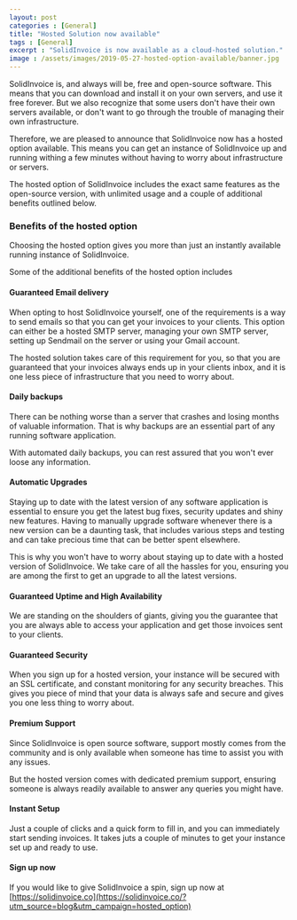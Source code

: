 ```yaml
---
layout: post
categories : [General]
title: "Hosted Solution now available"
tags : [General]
excerpt : "SolidInvoice is now available as a cloud-hosted solution."
image : /assets/images/2019-05-27-hosted-option-available/banner.jpg
---
```


SolidInvoice is, and always will be, free and open-source software. This means that you can download and install it on your own servers, and use it free forever.
But we also recognize that some users don't have their own servers available, or don't want to go through the trouble of managing their own infrastructure.

Therefore, we are pleased to announce that SolidInvoice now has a hosted option available. This means you can get an instance of SolidInvoice up and running withing a few minutes without having to worry about infrastructure or servers.

The hosted option of SolidInvoice includes the exact same features as the open-source version, with unlimited usage and a couple of additional benefits outlined below.

### Benefits of the hosted option

Choosing the hosted option gives you more than just an instantly available running instance of SolidInvoice.

Some of the additional benefits of the hosted option includes

#### Guaranteed Email delivery

When opting to host SolidInvoice yourself, one of the requirements is a way to send emails so that you can get your invoices to your clients.
This option can either be a hosted SMTP server, managing your own SMTP server, setting up Sendmail on the server or using your Gmail account.

The hosted solution takes care of this requirement for you, so that you are guaranteed that your invoices always ends up in your clients inbox, and it is one less piece of infrastructure that you need to worry about.

#### Daily backups

There can be nothing worse than a server that crashes and losing months of valuable information. That is why backups are an essential part of any running software application.

With automated daily backups, you can rest assured that you won't ever loose any information.

#### Automatic Upgrades

Staying up to date with the latest version of any software application is essential to ensure you get the latest bug fixes, security updates and shiny new features.
Having to manually upgrade software whenever there is a new version can be a daunting task, that includes various steps and testing and can take precious time that can be better spent elsewhere.

This is why you won't have to worry about staying up to date with a hosted version of SolidInvoice. We take care of all the hassles for you, ensuring you are among the first to get an upgrade to all the latest versions.

#### Guaranteed Uptime and High Availability

We are standing on the shoulders of giants, giving you the guarantee that you are always able to access your application and get those invoices sent to your clients.

#### Guaranteed Security

When you sign up for a hosted version, your instance will be secured with an SSL certificate, and constant monitoring for any security breaches.
This gives you piece of mind that your data is always safe and secure and gives you one less thing to worry about. 


#### Premium Support

Since SolidInvoice is open source software, support mostly comes from the community and is only available when someone has time to assist you with any issues.

But the hosted version comes with dedicated premium support, ensuring someone is always readily available to answer any queries you might have.

#### Instant Setup

Just a couple of clicks and a quick form to fill in, and you can immediately start sending invoices. It takes juts a couple of minutes to get your instance set up and ready to use.

#### Sign up now

If you would like to give SolidInvoice a spin, sign up now at [https://solidinvoice.co](https://solidinvoice.co/?utm_source=blog&utm_campaign=hosted_option)
